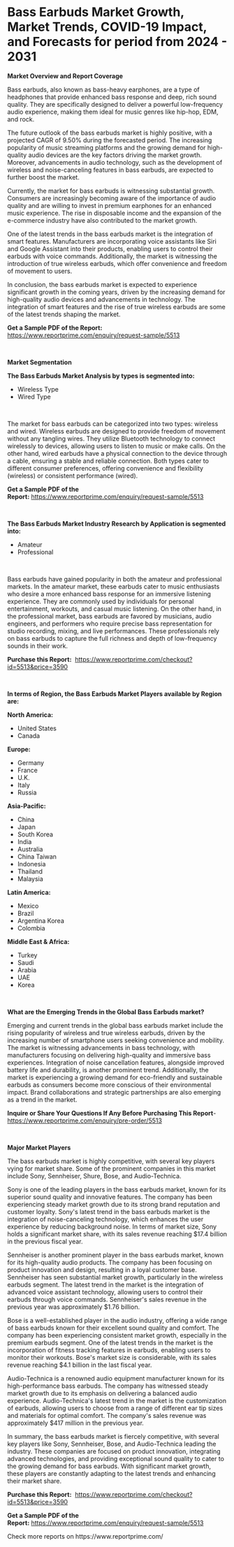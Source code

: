 <p><h1>Bass Earbuds Market Growth, Market Trends, COVID-19 Impact, and Forecasts for period from 2024 - 2031</h1></p><p><strong>Market Overview and Report Coverage</strong></p>
<p><p>Bass earbuds, also known as bass-heavy earphones, are a type of headphones that provide enhanced bass response and deep, rich sound quality. They are specifically designed to deliver a powerful low-frequency audio experience, making them ideal for music genres like hip-hop, EDM, and rock.</p><p>The future outlook of the bass earbuds market is highly positive, with a projected CAGR of 9.50% during the forecasted period. The increasing popularity of music streaming platforms and the growing demand for high-quality audio devices are the key factors driving the market growth. Moreover, advancements in audio technology, such as the development of wireless and noise-canceling features in bass earbuds, are expected to further boost the market.</p><p>Currently, the market for bass earbuds is witnessing substantial growth. Consumers are increasingly becoming aware of the importance of audio quality and are willing to invest in premium earphones for an enhanced music experience. The rise in disposable income and the expansion of the e-commerce industry have also contributed to the market growth.</p><p>One of the latest trends in the bass earbuds market is the integration of smart features. Manufacturers are incorporating voice assistants like Siri and Google Assistant into their products, enabling users to control their earbuds with voice commands. Additionally, the market is witnessing the introduction of true wireless earbuds, which offer convenience and freedom of movement to users.</p><p>In conclusion, the bass earbuds market is expected to experience significant growth in the coming years, driven by the increasing demand for high-quality audio devices and advancements in technology. The integration of smart features and the rise of true wireless earbuds are some of the latest trends shaping the market.</p></p>
<p><strong>Get a Sample PDF of the Report:</strong> <a href="https://www.reportprime.com/enquiry/request-sample/5513">https://www.reportprime.com/enquiry/request-sample/5513</a></p>
<p>&nbsp;</p>
<p><strong>Market Segmentation</strong></p>
<p><strong>The Bass Earbuds Market Analysis by types is segmented into:</strong></p>
<p><ul><li>Wireless Type</li><li>Wired Type</li></ul></p>
<p>&nbsp;</p>
<p><p>The market for bass earbuds can be categorized into two types: wireless and wired. Wireless earbuds are designed to provide freedom of movement without any tangling wires. They utilize Bluetooth technology to connect wirelessly to devices, allowing users to listen to music or make calls. On the other hand, wired earbuds have a physical connection to the device through a cable, ensuring a stable and reliable connection. Both types cater to different consumer preferences, offering convenience and flexibility (wireless) or consistent performance (wired).</p></p>
<p><strong>Get a Sample PDF of the Report:</strong>&nbsp;<a href="https://www.reportprime.com/enquiry/request-sample/5513">https://www.reportprime.com/enquiry/request-sample/5513</a></p>
<p>&nbsp;</p>
<p><strong>The Bass Earbuds Market Industry Research by Application is segmented into:</strong></p>
<p><ul><li>Amateur</li><li>Professional</li></ul></p>
<p>&nbsp;</p>
<p><p>Bass earbuds have gained popularity in both the amateur and professional markets. In the amateur market, these earbuds cater to music enthusiasts who desire a more enhanced bass response for an immersive listening experience. They are commonly used by individuals for personal entertainment, workouts, and casual music listening. On the other hand, in the professional market, bass earbuds are favored by musicians, audio engineers, and performers who require precise bass representation for studio recording, mixing, and live performances. These professionals rely on bass earbuds to capture the full richness and depth of low-frequency sounds in their work.</p></p>
<p><strong>Purchase this Report:</strong>&nbsp; <a href="https://www.reportprime.com/checkout?id=5513&price=3590">https://www.reportprime.com/checkout?id=5513&price=3590</a></p>
<p>&nbsp;</p>
<p><strong>In terms of Region, the Bass Earbuds Market Players available by Region are:</strong></p>
<p>
    <p> <strong> North America: </strong>
        <ul>
            <li>United States</li>
            <li>Canada</li>
        </ul>
        </p> 
    <p> <strong> Europe: </strong>
        <ul>
            <li>Germany</li>
            <li>France</li>
            <li>U.K.</li>
            <li>Italy</li>
            <li>Russia</li>
        </ul>
        </p> 
    <p> <strong> Asia-Pacific: </strong>
        <ul>
            <li>China</li>
            <li>Japan</li>
            <li>South Korea</li>
            <li>India</li>
            <li>Australia</li>
            <li>China Taiwan</li>
            <li>Indonesia</li>
            <li>Thailand</li>
            <li>Malaysia</li>
        </ul>
        </p> 
    <p> <strong> Latin America: </strong>
        <ul>
            <li>Mexico</li>
            <li>Brazil</li>
            <li>Argentina Korea</li>
            <li>Colombia</li>
        </ul>
        </p> 
    <p> <strong> Middle East & Africa: </strong>
        <ul>
            <li>Turkey</li>
            <li>Saudi</li>
            <li>Arabia</li>
            <li>UAE</li>
            <li>Korea</li>
        </ul>
    </p>
    </p>
<p>&nbsp;</p>
<p><strong>What are the Emerging Trends in the Global Bass Earbuds market?</strong></p>
<p><p>Emerging and current trends in the global bass earbuds market include the rising popularity of wireless and true wireless earbuds, driven by the increasing number of smartphone users seeking convenience and mobility. The market is witnessing advancements in bass technology, with manufacturers focusing on delivering high-quality and immersive bass experiences. Integration of noise cancellation features, alongside improved battery life and durability, is another prominent trend. Additionally, the market is experiencing a growing demand for eco-friendly and sustainable earbuds as consumers become more conscious of their environmental impact. Brand collaborations and strategic partnerships are also emerging as a trend in the market.</p></p>
<p><strong>Inquire or Share Your Questions If Any Before Purchasing This Report</strong>- <a href="https://www.reportprime.com/enquiry/pre-order/5513">https://www.reportprime.com/enquiry/pre-order/5513</a></p>
<p>&nbsp;</p>
<p><strong>Major Market Players</strong></p>
<p><p>The bass earbuds market is highly competitive, with several key players vying for market share. Some of the prominent companies in this market include Sony, Sennheiser, Shure, Bose, and Audio-Technica.</p><p>Sony is one of the leading players in the bass earbuds market, known for its superior sound quality and innovative features. The company has been experiencing steady market growth due to its strong brand reputation and customer loyalty. Sony's latest trend in the bass earbuds market is the integration of noise-canceling technology, which enhances the user experience by reducing background noise. In terms of market size, Sony holds a significant market share, with its sales revenue reaching $17.4 billion in the previous fiscal year.</p><p>Sennheiser is another prominent player in the bass earbuds market, known for its high-quality audio products. The company has been focusing on product innovation and design, resulting in a loyal customer base. Sennheiser has seen substantial market growth, particularly in the wireless earbuds segment. The latest trend in the market is the integration of advanced voice assistant technology, allowing users to control their earbuds through voice commands. Sennheiser's sales revenue in the previous year was approximately $1.76 billion.</p><p>Bose is a well-established player in the audio industry, offering a wide range of bass earbuds known for their excellent sound quality and comfort. The company has been experiencing consistent market growth, especially in the premium earbuds segment. One of the latest trends in the market is the incorporation of fitness tracking features in earbuds, enabling users to monitor their workouts. Bose's market size is considerable, with its sales revenue reaching $4.1 billion in the last fiscal year.</p><p>Audio-Technica is a renowned audio equipment manufacturer known for its high-performance bass earbuds. The company has witnessed steady market growth due to its emphasis on delivering a balanced audio experience. Audio-Technica's latest trend in the market is the customization of earbuds, allowing users to choose from a range of different ear tip sizes and materials for optimal comfort. The company's sales revenue was approximately $417 million in the previous year.</p><p>In summary, the bass earbuds market is fiercely competitive, with several key players like Sony, Sennheiser, Bose, and Audio-Technica leading the industry. These companies are focused on product innovation, integrating advanced technologies, and providing exceptional sound quality to cater to the growing demand for bass earbuds. With significant market growth, these players are constantly adapting to the latest trends and enhancing their market share.</p></p>
<p><strong>Purchase this Report:</strong>&nbsp;&nbsp;<a href="https://www.reportprime.com/checkout?id=5513&price=3590">https://www.reportprime.com/checkout?id=5513&price=3590</a></p>
<p></p>
<p><strong>Get a Sample PDF of the Report:</strong>&nbsp;<a href="https://www.reportprime.com/enquiry/request-sample/5513">https://www.reportprime.com/enquiry/request-sample/5513</a></p>
<p>Check more reports on https://www.reportprime.com/</p>